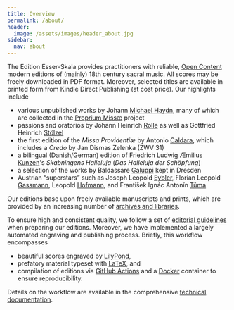 ```yaml
---
title: Overview
permalink: /about/
header:
  image: /assets/images/header_about.jpg
sidebar:
  nav: about
---
```


The Edition Esser-Skala provides practitioners with reliable, [Open Content](https://opendefinition.org/od) modern editions of (mainly) 18th century sacral music. All scores may be freely downloaded in PDF format. Moreover, selected titles are available in printed form from Kindle Direct Publishing (at cost price). Our highlights include

- various unpublished works by Johann [Michael Haydn](/scores/johann-michael-haydn), many of which are collected in the [Proprium Missæ](/projects/proprium-missae/) project
- passions and oratorios by Johann Heinrich [Rolle](/scores/johann-heinrich-rolle) as well as Gottfried Heinrich [Stölzel](/scores/gottfried-heinrich-stoelzel)
- the first edition of the *Missa Providentiæ* by Antonio [Caldara](/scores/antonio-caldara), which includes a *Credo* by Jan Dismas Zelenka (ZWV 31)
- a bilingual (Danish/German) edition of Friedrich Ludwig Æmilius [Kunzen](/scores/friedrich-ludwig-aemilius-kunzen)'s *Skabningens Halleluja* (*Das Halleluja der Schöpfung*)
- a selection of the works by Baldassare [Galuppi](/scores/baldassare-galuppi) kept in Dresden
- Austrian “superstars” such as Joseph Leopold [Eybler](/scores/joseph-leopold-edler-von-eybler), Florian Leopold [Gassmann](/scores/florian-leopold-gassmann), Leopold [Hofmann](/scores/leopold-hofmann), and František Ignác Antonín [Tůma](/scores/frantisek-ignac-antonin-tuma)

Our editions base upon freely available manuscripts and prints, which are provided by an increasing number of [archives and libraries](sources-for-digital-versions).

To ensure high and consistent quality, we follow a set of [editorial guidelines](editorial-guidelines) when preparing our editions. Moreover, we have implemented a largely automated engraving and publishing process. Briefly, this workflow encompasses
- beautiful scores engraved by [LilyPond](https://lilypond.org),
- prefatory material typeset with [LaTeX](https://www.latex-project.org/), and
- compilation of editions via [GitHub Actions](https://github.com/features/actions) and a [Docker](https://www.docker.com/) container to ensure reproducibility.

Details on the workflow are available in the comprehensive [technical documentation](technical-documentation).
